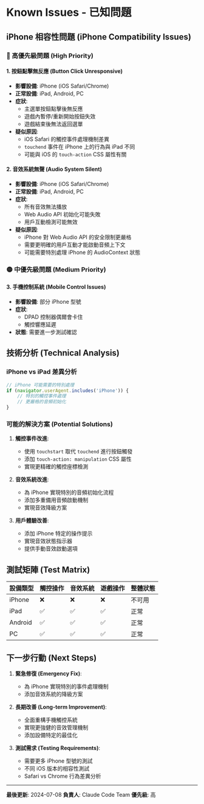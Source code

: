 # Known Issues - 已知問題

## iPhone 相容性問題 (iPhone Compatibility Issues)

### 🔴 高優先級問題 (High Priority)

#### 1. 按鈕點擊無反應 (Button Click Unresponsive)
- **影響設備**: iPhone (iOS Safari/Chrome)
- **正常設備**: iPad, Android, PC
- **症狀**: 
  - 主選單按鈕點擊後無反應
  - 遊戲內暫停/重新開始按鈕失效
  - 遊戲結束後無法返回選單
- **疑似原因**: 
  - iOS Safari 的觸控事件處理機制差異
  - `touchend` 事件在 iPhone 上的行為與 iPad 不同
  - 可能與 iOS 的 `touch-action` CSS 屬性有關

#### 2. 音效系統無聲 (Audio System Silent)
- **影響設備**: iPhone (iOS Safari/Chrome)
- **正常設備**: iPad, Android, PC
- **症狀**:
  - 所有音效無法播放
  - Web Audio API 初始化可能失敗
  - 用戶互動檢測可能無效
- **疑似原因**:
  - iPhone 對 Web Audio API 的安全限制更嚴格
  - 需要更明確的用戶互動才能啟動音頻上下文
  - 可能需要特別處理 iPhone 的 AudioContext 狀態

### 🟡 中優先級問題 (Medium Priority)

#### 3. 手機控制系統 (Mobile Control Issues)
- **影響設備**: 部分 iPhone 型號
- **症狀**:
  - DPAD 控制器偶爾會卡住
  - 觸控響應延遲
- **狀態**: 需要進一步測試確認

## 技術分析 (Technical Analysis)

### iPhone vs iPad 差異分析
```javascript
// iPhone 可能需要的特別處理
if (navigator.userAgent.includes('iPhone')) {
    // 特別的觸控事件處理
    // 更嚴格的音頻初始化
}
```

### 可能的解決方案 (Potential Solutions)

1. **觸控事件改進**:
   - 使用 `touchstart` 取代 `touchend` 進行按鈕觸發
   - 添加 `touch-action: manipulation` CSS 屬性
   - 實現更精確的觸控座標檢測

2. **音效系統改進**:
   - 為 iPhone 實現特別的音頻初始化流程
   - 添加多重備用音頻啟動機制
   - 實現音效降級方案

3. **用戶體驗改善**:
   - 添加 iPhone 特定的操作提示
   - 實現音效狀態指示器
   - 提供手動音效啟動選項

## 測試矩陣 (Test Matrix)

| 設備類型 | 觸控操作 | 音效系統 | 遊戲操作 | 整體狀態 |
|---------|---------|---------|---------|---------|
| iPhone  | ❌      | ❌      | ❌      | 不可用   |
| iPad    | ✅      | ✅      | ✅      | 正常     |
| Android | ✅      | ✅      | ✅      | 正常     |
| PC      | ✅      | ✅      | ✅      | 正常     |

## 下一步行動 (Next Steps)

1. **緊急修復 (Emergency Fix)**:
   - 為 iPhone 實現特別的事件處理機制
   - 添加音效系統的降級方案

2. **長期改善 (Long-term Improvement)**:
   - 全面重構手機觸控系統
   - 實現更強健的音效管理機制
   - 添加設備特定的最佳化

3. **測試需求 (Testing Requirements)**:
   - 需要更多 iPhone 型號的測試
   - 不同 iOS 版本的相容性測試
   - Safari vs Chrome 行為差異分析

---

**最後更新**: 2024-07-08
**負責人**: Claude Code Team
**優先級**: 高